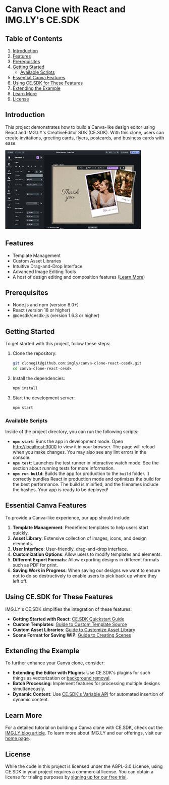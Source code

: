 # Canva Clone with React and IMG.LY's CE.SDK

## Table of Contents
1. [Introduction](#introduction)
2. [Features](#features)
3. [Prerequisites](#prerequisites)
4. [Getting Started](#getting-started)
   - [Available Scripts](#available-scripts)
5. [Essential Canva Features](#essential-canva-features)
6. [Using CE.SDK for These Features](#using-cesdk-for-these-features)
7. [Extending the Example](#extending-the-example)
8. [Learn More](#learn-more)
9. [License](#license)

## Introduction
This project demonstrates how to build a Canva-like design editor using React and IMG.LY's CreativeEditor SDK (CE.SDK). With this clone, users can create invitations, greeting cards, flyers, postcards, and business cards with ease.

![Canva Clone Demo](./assets/canva-clone-demo-gif.gif)

## Features
- Template Management
- Custom Asset Libraries
- Intuitive Drag-and-Drop Interface
- Advanced Image Editing Tools
- A host of design editing and composition features ([Learn More](https://img.ly/products/creative-sdk))

## Prerequisites
- Node.js and npm (version 8.0+)
- React (version 18 or higher)
- @cesdk/cesdk-js (version 1.6.3 or higher)

## Getting Started
To get started with this project, follow these steps:

1. Clone the repository:
    ```sh
    git clonegit@github.com:imgly/canva-clone-react-cesdk.git
    cd canva-clone-react-cesdk
    ```

2. Install the dependencies:
    ```sh
    npm install
    ```

3. Start the development server:
    ```sh
    npm start
    ```

### Available Scripts
Inside of the project directory, you can run the following scripts:

- **`npm start`**: Runs the app in development mode. Open [http://localhost:3000](http://localhost:3000) to view it in your browser. The page will reload when you make changes. You may also see any lint errors in the console.
- **`npm test`**: Launches the test runner in interactive watch mode. See the section about running tests for more information.
- **`npm run build`**: Builds the app for production to the `build` folder. It correctly bundles React in production mode and optimizes the build for the best performance. The build is minified, and the filenames include the hashes. Your app is ready to be deployed!

## Essential Canva Features
To provide a Canva-like experience, our app should include:

1. **Template Management**: Predefined templates to help users start quickly.
2. **Asset Library**: Extensive collection of images, icons, and design elements.
3. **User Interface**: User-friendly, drag-and-drop interface.
4. **Customization Options**: Allow users to modify templates and elements.
5. **Different Export Formats**: Allow exporting designs in different formats such as PDF for print.
6. **Saving Work in Progress**: When saving our designs we want to ensure not to do so destructively to enable users to pick back up where they left off.

## Using CE.SDK for These Features
IMG.LY's CE.SDK simplifies the integration of these features:

- **Getting Started with React**: [CE.SDK Quickstart Guide](https://img.ly/docs/cesdk/ui/quickstart?framework=react)
- **Custom Templates**: [Guide to Custom Template Source](https://img.ly/docs/cesdk/ui/guides/custom-template-source/)
- **Custom Asset Libraries**: [Guide to Customize Asset Library](https://img.ly/docs/cesdk/ui/guides/customize-asset-library/)
- **Scene Format for Saving WIP**: [Guide to Creating Scenes](https://img.ly/docs/cesdk/engine/guides/create-scene/)

## Extending the Example
To further enhance your Canva clone, consider:

- **Extending the Editor with Plugins**: Use CE.SDK's plugins for such things as vectorization or [background removal](https://img.ly/showcases/cesdk/background-removal/web#c).
- **Batch Processing**: Implement features for processing multiple designs simultaneously.
- **Dynamic Content**: Use [CE.SDK's Variable API](https://img.ly/docs/cesdk/engine/api/variables/) for automated insertion of dynamic content.

## Learn More
For a detailed tutorial on building a Canva clone with CE.SDK, check out the [IMG.LY blog article](https://img.ly/blog/how-to-build-a-canva-clone-with-ce-sdk/). To learn more about IMG.LY and our offerings, visit our [home page](https://www.img.ly).

## License
While the code in this project is licensed under the AGPL-3.0 License, using CE.SDK in your project requires a commercial license. 
You can obtain a license for trialing purposes by [signing up for our free trial](https://img.ly/forms/free-trial).
